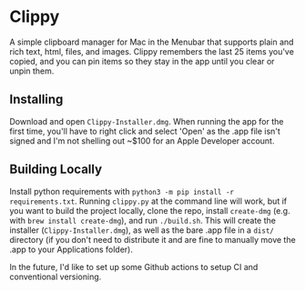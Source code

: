 # Clippy
A simple clipboard manager for Mac in the Menubar that supports plain and rich text, html, files, and images. Clippy remembers the last 25 items you've copied, and you can pin items so they stay in the app until you clear or unpin them.

## Installing
Download and open ```Clippy-Installer.dmg```. When running the app for the first time, you'll have to right click and select 'Open' as the .app file isn't signed and I'm not shelling out ~$100 for an Apple Developer account.

## Building Locally
Install python requirements with ```python3 -m pip install -r requirements.txt```. Running ```clippy.py``` at the command line will work, but if you want to build the project locally, clone the repo, install ```create-dmg``` (e.g. with ```brew install create-dmg```), and run ```./build.sh```. This will create the installer (```Clippy-Installer.dmg```), as well as the bare .app file in a ```dist/``` directory (if you don't need to distribute it and are fine to manually move the .app to your Applications folder).

In the future, I'd like to set up some Github actions to setup CI and conventional versioning.